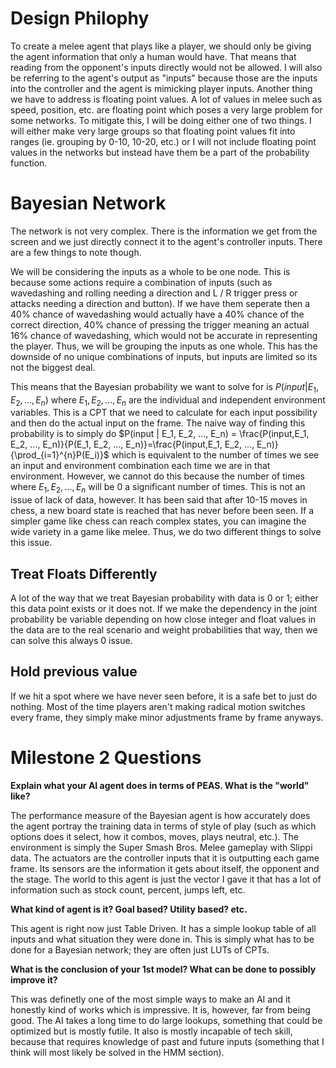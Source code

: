 # Design Philophy
To create a melee agent that plays like a player, we should only be giving the agent information that only a human would have. That means that reading from the opponent's inputs directly would not be allowed. I will also be referring to the agent's output as "inputs" because those are the inputs into the controller and the agent is mimicking player inputs. Another thing we have to address is floating point values. A lot of values in melee such as speed, position, etc. are floating point which poses a very large problem for some networks. To mitigate this, I will be doing either one of two things. I will either make very large groups so that floating point values fit into ranges (ie. grouping by 0-10, 10-20, etc.) or I will not include floating point values in the networks but instead have them be a part of the probability function.

# Bayesian Network
The network is not very complex. There is the information we get from the screen and we just directly connect it to the agent's controller inputs. There are a few things to note though. 

We will be considering the inputs as a whole to be one node. This is because some actions require a combination of inputs (such as wavedashing and rolling needing a direction and L / R trigger press or attacks needing a direction and button). If we have them seperate then a 40% chance of wavedashing would actually have a 40% chance of the correct direction, 40% chance of pressing the trigger meaning an actual 16% chance of wavedashing, which would not be accurate in representing the player. Thus, we will be grouping the inputs as one whole. This has the downside of no unique combinations of inputs, but inputs are limited so its not the biggest deal.

This means that the Bayesian probability we want to solve for is $P(input | E_1, E_2, ..., E_n)$ where $E_1, E_2, ..., E_n$ are the individual and independent environment variables. This is a CPT that we need to calculate for each input possibility and then do the actual input on the frame. The naive way of finding this probability is to simply do $P(input | E_1, E_2, ..., E_n) = \frac{P(input,E_1, E_2, ..., E_n)}{P(E_1, E_2, ..., E_n)}=\frac{P(input,E_1, E_2, ..., E_n)}{\prod_{i=1}^{n}P(E_i)}$ which is equivalent to the number of times we see an input and environment combination each time we are in that environment. However, we cannot do this because the number of times where $E_1, E_2, ..., E_n$ will be $0$ a significant number of times. This is not an issue of lack of data, however. It has been said that after 10-15 moves in chess, a new board state is reached that has never before been seen. If a simpler game like chess can reach complex states, you can imagine the wide variety in a game like melee. Thus, we do two different things to solve this issue.

## Treat Floats Differently

A lot of the way that we treat Bayesian probability with data is 0 or 1; either this data point exists or it does not. If we make the dependency in the joint probability be variable depending on how close integer and float values in the data are to the real scenario and weight probabilities that way, then we can solve this always 0 issue.

## Hold previous value

If we hit a spot where we have never seen before, it is a safe bet to just do nothing. Most of the time players aren't making radical motion switches every frame, they simply make minor adjustments frame by frame anyways.

# Milestone 2 Questions
**Explain what your AI agent does in terms of PEAS. What is the "world" like?**

The performance measure of the Bayesian agent is how accurately does the agent portray the training data in terms of style of play (such as which options does it select, how it combos, moves, plays neutral, etc.). The environment is simply the Super Smash Bros. Melee gameplay with Slippi data. The actuators are the controller inputs that it is outputting each game frame. Its sensors are the information it gets about itself, the opponent and the stage. The world to this agent is just the vector I gave it that has a lot of information such as stock count, percent, jumps left, etc.

**What kind of agent is it? Goal based? Utility based? etc.**

This agent is right now just Table Driven. It has a simple lookup table of all inputs and what situation they were done in. This is simply what has to be done for a Bayesian network; they are often just LUTs of CPTs.

**What is the conclusion of your 1st model? What can be done to possibly improve it?**

This was definetly one of the most simple ways to make an AI and it honestly kind of works which is impressive. It is, however, far from being good. The AI takes a long time to do large lookups, something that could be optimized but is mostly futile. It also is mostly incapable of tech skill, because that requires knowledge of past and future inputs (something that I think will most likely be solved in the HMM section).